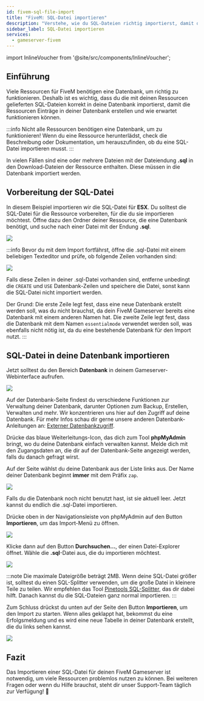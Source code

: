 ```yaml
---
id: fivem-sql-file-import
title: "FiveM: SQL-Datei importieren"
description: "Verstehe, wie du SQL-Dateien richtig importierst, damit deine FiveM-Ressourcen korrekt mit deiner Datenbank funktionieren → Jetzt mehr erfahren"
sidebar_label: SQL-Datei importieren
services:
  - gameserver-fivem
---
```


import InlineVoucher from '@site/src/components/InlineVoucher';

## Einführung

Viele Ressourcen für FiveM benötigen eine Datenbank, um richtig zu funktionieren. Deshalb ist es wichtig, dass du die mit deinen Ressourcen gelieferten SQL-Dateien korrekt in deine Datenbank importierst, damit die Ressourcen Einträge in deiner Datenbank erstellen und wie erwartet funktionieren können.

:::info
Nicht alle Ressourcen benötigen eine Datenbank, um zu funktionieren! Wenn du eine Ressource herunterlädst, check die Beschreibung oder Dokumentation, um herauszufinden, ob du eine SQL-Datei importieren musst.
:::

In vielen Fällen sind eine oder mehrere Dateien mit der Dateiendung **.sql** in den Download-Dateien der Ressource enthalten. Diese müssen in die Datenbank importiert werden.

<InlineVoucher />

## Vorbereitung der SQL-Datei

In diesem Beispiel importieren wir die SQL-Datei für **ESX**. Du solltest die SQL-Datei für die Ressource vorbereiten, für die du sie importieren möchtest. Öffne dazu den Ordner deiner Ressource, die eine Datenbank benötigt, und suche nach einer Datei mit der Endung **.sql**.

![](https://github.com/zaphosting/docs/assets/42719082/3d2b4cd2-d98e-4b25-b606-9f451164edc9)

:::info
Bevor du mit dem Import fortfährst, öffne die .sql-Datei mit einem beliebigen Texteditor und prüfe, ob folgende Zeilen vorhanden sind:

![](https://github.com/zaphosting/docs/assets/42719082/dfc43c55-9918-45e7-99eb-1f70193c0be1)

Falls diese Zeilen in deiner .sql-Datei vorhanden sind, entferne unbedingt die `CREATE` und `USE` Datenbank-Zeilen und speichere die Datei, sonst kann die SQL-Datei nicht importiert werden.

Der Grund: Die erste Zeile legt fest, dass eine neue Datenbank erstellt werden soll, was du nicht brauchst, da dein FiveM Gameserver bereits eine Datenbank mit einem anderen Namen hat. Die zweite Zeile legt fest, dass die Datenbank mit dem Namen `essentialmode` verwendet werden soll, was ebenfalls nicht nötig ist, da du eine bestehende Datenbank für den Import nutzt.
:::

## SQL-Datei in deine Datenbank importieren

Jetzt solltest du den Bereich **Datenbank** in deinem Gameserver-Webinterface aufrufen.

![](https://github.com/zaphosting/docs/assets/42719082/83ba522a-929e-4a90-8c9e-0badc2d779d4)

Auf der Datenbank-Seite findest du verschiedene Funktionen zur Verwaltung deiner Datenbank, darunter Optionen zum Backup, Erstellen, Verwalten und mehr. Wir konzentrieren uns hier auf den Zugriff auf deine Datenbank. Für mehr Infos schau dir gerne unsere anderen Datenbank-Anleitungen an: [Externer Datenbankzugriff](gameserver-database-external-access.md).

Drücke das blaue Weiterleitungs-Icon, das dich zum Tool **phpMyAdmin** bringt, wo du deine Datenbank einfach verwalten kannst. Melde dich mit den Zugangsdaten an, die dir auf der Datenbank-Seite angezeigt werden, falls du danach gefragt wirst.

Auf der Seite wählst du deine Datenbank aus der Liste links aus. Der Name deiner Datenbank beginnt **immer** mit dem Präfix `zap`.

![](https://github.com/zaphosting/docs/assets/42719082/30fa6041-b94e-4ac8-a3cd-286cca226dba)

Falls du die Datenbank noch nicht benutzt hast, ist sie aktuell leer. Jetzt kannst du endlich die .sql-Datei importieren.

Drücke oben in der Navigationsleiste von phpMyAdmin auf den Button **Importieren**, um das Import-Menü zu öffnen.

![](https://github.com/zaphosting/docs/assets/42719082/c0ca30f0-c520-4a71-843a-296064ba5761)

Klicke dann auf den Button **Durchsuchen...**, der einen Datei-Explorer öffnet. Wähle die **.sql**-Datei aus, die du importieren möchtest.

![](https://github.com/zaphosting/docs/assets/42719082/83ba22fb-fc6c-4dbb-9c47-ad42d3a9fa66)

:::note
Die maximale Dateigröße beträgt 2MB. Wenn deine SQL-Datei größer ist, solltest du einen SQL-Splitter verwenden, um die große Datei in kleinere Teile zu teilen. Wir empfehlen das Tool [Pinetools SQL-Splitter](https://pinetools.com/split-files), das dir dabei hilft. Danach kannst du die SQL-Dateien ganz normal importieren.
:::

Zum Schluss drückst du unten auf der Seite den Button **Importieren**, um den Import zu starten. Wenn alles geklappt hat, bekommst du eine Erfolgsmeldung und es wird eine neue Tabelle in deiner Datenbank erstellt, die du links sehen kannst.

![](https://github.com/zaphosting/docs/assets/42719082/5fef5d58-78f1-4b59-bc3e-1e0af2ff981b)

## Fazit

Das Importieren einer SQL-Datei für deinen FiveM Gameserver ist notwendig, um viele Ressourcen problemlos nutzen zu können. Bei weiteren Fragen oder wenn du Hilfe brauchst, steht dir unser Support-Team täglich zur Verfügung! 🙂

<InlineVoucher />